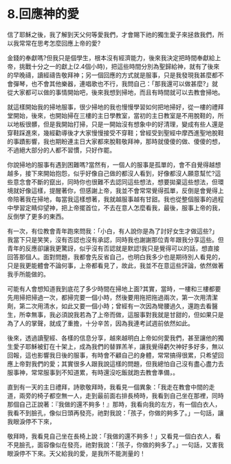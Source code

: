 # 8.回應神的愛

信了耶穌之後，我了解到天父何等愛我們，才會賜下祂的獨生愛子來拯救我們，所以我常常在思考怎麼回應上帝的愛?

金錢的奉獻嗎?但我只是個學生，根本沒有經濟能力，後來我決定把時間奉獻給上帝，挑戰十分之一的獻上(2.4個小時)，把這些時間分別為聖歸給神，就有了後來的早晚禱，讀經禱告敬拜神；另一個回應的方式就是服事，只是我發現我甚麼都不會彈琴，也不會其他樂器，連唱歌也不行，我問自己：「那我還可以做甚麼?」就從大家都可以做的事情開始吧，後來我想到掃地，而且有時間就可以去教會掃地。

就這樣開始我的掃地服事，很少掃地的我也慢慢學習如何把地掃好，從一樓的禮拜堂開始，後來，也開始掃在三樓的主日學教室，當初的主日教室是不用脫鞋的，所以地板很髒，但是我開始打掃，只是一開始沒有想象中的好清理，變成有些人還是穿鞋踩進來，幾經勸導後才大家慢慢接受不穿鞋；曾經受到聖經中摩西進聖地脫鞋的事蹟影響，我也期盼連主日大家都來脫鞋敬拜神，那時就傻傻的做、傻傻的想，不過絕大部分的人都不習慣，只好作罷。

你說掃地的服事有遇到困難嗎?當然有，一個人的服事是孤單的，會不自覺得越想越多，接下來開始抱怨，似乎好像自己做的都沒人看到，好像都沒人願意幫忙?這些意念會不斷的竄出，同時你也很難不去認同這些想法，想要拋棄這些想法，但環境就好像這樣，提醒著你，但感謝上帝，我並不會常常覺得孤單，反倒是會覺得上帝陪著我在掃地，每當我這樣想著，我就越服事越有甘甜。我也從整個服事的過程中學習定睛仰望神，把上帝擺首位，不去在意人怎麼看我，最後，服事上帝的我，反倒學了更多的東西。

有一次，有位教會青年跑來問我：「小白，有人說你是為了討好女生才做這些?」我當下只是笑笑，沒有否認也沒有承認，同時我也謝謝那位青年跟我分享這些。但青年的反應卻讓我更驚訝，似乎沒有否認就是默認!我只是覺得可以的話，想直接回答那個人。面對問題，我都會先反省自己，也明白我多少也是期待別人看見的，只是我更能體會不論何事，上帝都看見了，故此，我並不在意這些評論，依然做著我手所能做的。

可能有人會想知道我到底花了多少時間在掃地上面?其實，當時，一樓和三樓都要先用掃把掃過一次，都掃完要一個小時，然後要用拖把拖過兩次，第一次用清潔劑，第二次用清水，如此又要一個小時；曾經有一次因為彎腰過久，還跑去看醫生，所幸無事，我必須說我若為了上帝而做，這服事對我就是甘甜的，但如果只是為了人的掌聲，就成了重擔，十分辛苦，因為我連考試週前依然如此。

後來，透過讀聖經、各樣的信息分享，越來越明白上帝如何愛我們，甚至讓他的獨生愛子耶穌被釘在十架上，成為我們的替罪羔羊，讓我覺得虧欠神好多好多，無以回報，這也影響我日後的服事，有時會不顧自己的身體，常常搞得很累，只希望回應上帝對我們的愛；其實很多人跟我說這樣的問題，但我總怕自己沒有盡心盡力去服事神，常常服事到不知道累，有時還沒吃飯就跑去教會準備，。


直到有一天的主日禮拜，詩歌敬拜時，我看見一個異象：「我走在教會中間的走道，兩旁的椅子都空無一人，走到最前面右排長椅時，我看到自己坐在那裡，同時那個自己正說著：『我做的還不夠多！』那時，我看向我的左方，有一個白衣人，我看不到臉孔，像似日頭再發亮，祂對我說：「孩子，你做的夠多了。」一句話，讓我眼淚停不下來，








敬拜時，我看見自己坐在長椅上說：「我做的還不夠多！」又看見一個白衣人，看不見臉孔，面容像似在發亮，祂對我說：「孩子，你做的夠多了。」一句話，又害我眼淚停不下來。天父給我的愛，是我所不能測量的！











